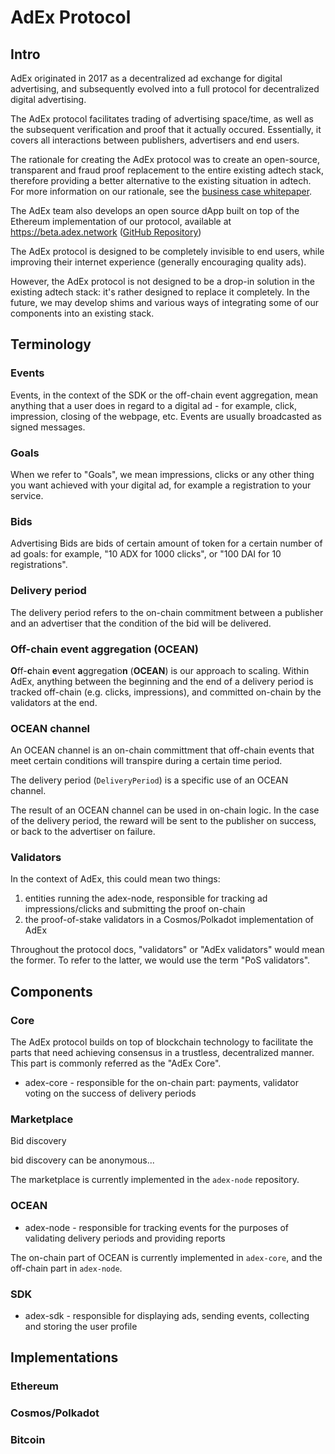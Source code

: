 # AdEx Protocol


## Intro

AdEx originated in 2017 as a decentralized ad exchange for digital advertising, and subsequently evolved into a full protocol for decentralized digital advertising.

The AdEx protocol facilitates trading of advertising space/time, as well as the subsequent verification and proof that it actually occured. Essentially, it covers all interactions between publishers, advertisers and end users.

The rationale for creating the AdEx protocol was to create an open-source, transparent and fraud proof replacement to the entire existing adtech stack, therefore providing a better alternative to the existing situation in adtech. For more information on our rationale, see the [business case whitepaper](https://www.adex.network/adex/AdEx-Whitepaper-v.8.pdf).

The AdEx team also develops an open source dApp built on top of the Ethereum implementation of our protocol, available at https://beta.adex.network ([GitHub Repository](https://github.com/AdExNetwork/adex-dapp))

The AdEx protocol is designed to be completely invisible to end users, while improving their internet experience (generally encouraging quality ads).

However, the AdEx protocol is not designed to be a drop-in solution in the existing adtech stack: it's rather designed to replace it completely. In the future, we may develop shims and various ways of integrating some of our components into an existing stack.

## Terminology

### Events

Events, in the context of the SDK or the off-chain event aggregation, mean anything that a user does in regard to a digital ad - for example, click, impression, closing of the webpage, etc. Events are usually broadcasted as signed messages.

### Goals

When we refer to "Goals", we mean impressions, clicks or any other thing you want achieved with your digital ad, for example a registration to your service.

### Bids

Advertising Bids are bids of certain amount of token for a certain number of ad goals: for example, "10 ADX for 1000 clicks", or "100 DAI for 10 registrations".

### Delivery period

The delivery period refers to the on-chain commitment between a publisher and an advertiser that the condition of the bid will be delivered.

### Off-chain event aggregation (OCEAN)

**O**ff-**c**hain **e**vent **a**ggregatio**n** (**OCEAN**) is our approach to scaling. Within AdEx, anything between the beginning and the end of a delivery period is tracked off-chain (e.g. clicks, impressions), and committed on-chain by the validators at the end.

### OCEAN channel

An OCEAN channel is an on-chain committment that off-chain events that meet certain conditions will transpire during a certain time period.

The delivery period (`DeliveryPeriod`) is a specific use of an OCEAN channel.

The result of an OCEAN channel can be used in on-chain logic. In the case of the delivery period, the reward will be sent to the publisher on success, or back to the advertiser on failure.

### Validators

In the context of AdEx, this could mean two things:

1) entities running the adex-node, responsible for tracking ad impressions/clicks and submitting the proof on-chain
2) the proof-of-stake validators in a Cosmos/Polkadot implementation of AdEx

Throughout the protocol docs, "validators" or "AdEx validators" would mean the former. To refer to the latter, we would use the term "PoS validators".


## Components

### Core

The AdEx protocol builds on top of blockchain technology to facilitate the parts that need achieving consensus in a trustless, decentralized manner. This part is commonly referred as the "AdEx Core".

* adex-core - responsible for the on-chain part: payments, validator voting on the success of delivery periods

### Marketplace

Bid discovery

bid discovery can be anonymous...

The marketplace is currently implemented in the `adex-node` repository.

### OCEAN

* adex-node - responsible for tracking events for the purposes of validating delivery periods and providing reports

The on-chain part of OCEAN is currently implemented in `adex-core`, and the off-chain part in `adex-node`.

### SDK

* adex-sdk - responsible for displaying ads, sending events, collecting and storing the user profile


## Implementations

### Ethereum

### Cosmos/Polkadot

### Bitcoin